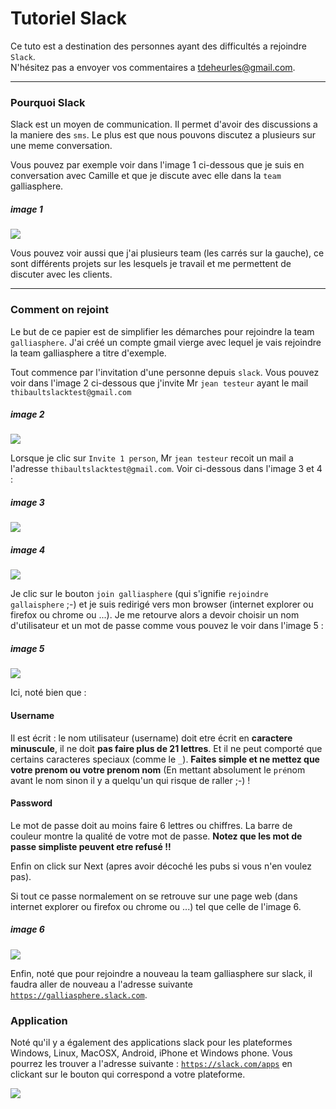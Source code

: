 # Tutoriel Slack

Ce tuto est a destination des personnes ayant des difficultés a rejoindre `Slack`.  
N'hésitez pas a envoyer vos commentaires a tdeheurles@gmail.com.

---

### Pourquoi Slack

Slack est un moyen de communication. Il permet d'avoir des discussions a la maniere des `sms`. Le plus est que nous pouvons discutez a plusieurs sur une meme conversation.

Vous pouvez par exemple voir dans l'image 1 ci-dessous que je suis en conversation avec Camille et que je discute avec elle dans la `team` galliasphere.

##### image 1  
![](images/slack1.jpg)

Vous pouvez voir aussi que j'ai plusieurs team (les carrés sur la gauche), ce sont différents projets sur les lesquels je travail et me permettent de discuter avec les clients.

---

### Comment on rejoint

Le but de ce papier est de simplifier les démarches pour rejoindre la team `galliasphere`. J'ai créé un compte gmail vierge avec lequel je vais rejoindre la team galliasphere a titre d'exemple.

Tout commence par l'invitation d'une personne depuis `slack`. Vous pouvez voir dans l'image 2 ci-dessous que j'invite Mr `jean testeur` ayant le mail `thibaultslacktest@gmail.com`

##### image 2  
![](images/slack2.jpg)

Lorsque je clic sur `Invite 1 person`, Mr `jean testeur` recoit un mail a l'adresse `thibaultslacktest@gmail.com`. Voir ci-dessous dans l'image 3 et 4 :

##### image 3    
![](images/slack3.jpg)

##### image 4  
![](images/slack4.jpg)

Je clic sur le bouton `join galliasphere` (qui s'ignifie `rejoindre gallaisphere` ;-) et je suis redirigé vers mon browser (internet explorer ou firefox ou chrome ou ...). Je me retourve alors a devoir choisir un nom d'utilisateur et un mot de passe comme vous pouvez le voir dans l'image 5 :

##### image 5  
![](images/slack5.jpg)

Ici, noté bien que :

#### Username
Il est écrit : le nom utilisateur (username) doit etre écrit en **caractere minuscule**, il ne doit **pas faire plus de 21 lettres**. Et il ne peut comporté que certains caracteres speciaux (comme le `_`). 
**Faites simple et ne mettez que votre prenom ou votre prenom nom** (En mettant absolument le `pré`nom avant le nom sinon il y a quelqu'un qui risque de raller ;-) !

#### Password

Le mot de passe doit au moins faire 6 lettres ou chiffres. La barre de couleur montre la qualité de votre mot de passe. **Notez que les mot de passe simpliste peuvent etre refusé !!**

Enfin on click sur Next (apres avoir décoché les pubs si vous n'en voulez pas).

Si tout ce passe normalement on se retrouve sur une page web (dans internet explorer ou firefox ou chrome ou ...) tel que celle de l'image 6.

##### image 6  
![](images/slack6.jpg)

Enfin, noté que pour rejoindre a nouveau la team galliasphere sur slack, il faudra aller de nouveau a l'adresse suivante [`https://galliasphere.slack.com`](https://galliasphere.slack.com).

### Application

Noté qu'il y a également des applications slack pour les plateformes Windows, Linux, MacOSX, Android, iPhone et Windows phone. Vous pourrez les trouver a l'adresse suivante : [`https://slack.com/apps`](https://slack.com/apps) en clickant sur le bouton qui correspond a votre plateforme.

[![](images/slack7.jpg)](https://slack.com/apps)
